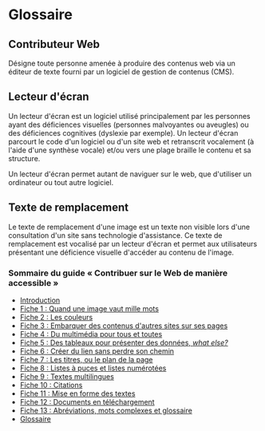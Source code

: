 # Glossaire

## <a name="contributeur"></a>Contributeur Web

Désigne toute personne amenée à produire des contenus web via un éditeur de texte fourni par un logiciel de gestion de contenus (CMS).

## <a name="lecteur-decran"></a>Lecteur d'écran

Un lecteur d'écran est un logiciel utilisé principalement par les personnes ayant des déficiences visuelles (personnes malvoyantes ou aveugles) ou des déficiences cognitives (dyslexie par exemple). Un lecteur d'écran parcourt le code d'un logiciel ou d'un site web et retranscrit vocalement (à l'aide d'une synthèse vocale) et/ou vers une plage braille le contenu et sa structure.

Un lecteur d'écran permet autant de naviguer sur le web, que d'utiliser un ordinateur ou tout autre logiciel.

## <a name="texte-de-remplacement"></a>Texte de remplacement

Le texte de remplacement d'une image est un texte non visible lors d'une consultation d'un site sans technologie d'assistance. Ce texte de remplacement est vocalisé par un lecteur d'écran et permet aux utilisateurs présentant une déficience visuelle d'accéder au contenu de l'image.

### Sommaire du guide «&nbsp;Contribuer sur le Web de manière accessible&nbsp;»

* [Introduction](0-intro.md)
* [Fiche 1&nbsp;: Quand une image vaut mille mots](images.md)
* [Fiche 2&nbsp;: Les couleurs](couleurs.md)
* [Fiche 3&nbsp;: Embarquer des contenus d'autres sites sur ses pages](cadres.md)
* [Fiche 4&nbsp;: Du multimédia pour tous et toutes](multimedia.md)
* [Fiche 5&nbsp;: Des tableaux pour présenter des données, <i lang="en">what else?</i>](tableaux.md)
* [Fiche 6&nbsp;: Créer du lien sans perdre son chemin](liens.md)
* [Fiche 7&nbsp;: Les titres, ou le plan de la page](titres.md)
* [Fiche 8&nbsp;: Listes à puces et listes numérotées](listes.md)
* [Fiche 9&nbsp;: Textes multilingues](langue.md)
* [Fiche 10&nbsp;: Citations](citations.md)
* [Fiche 11&nbsp;: Mise en forme des textes](mise-en-forme.md)
* [Fiche 12&nbsp;: Documents en téléchargement](docs_telechargement.md)
* [Fiche 13&nbsp;: Abréviations, mots complexes et glossaire](definition.md)
* [Glossaire](glossaire.md)


